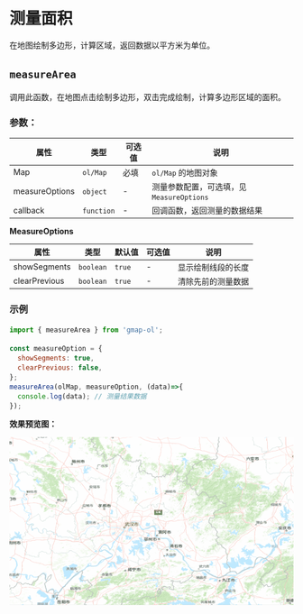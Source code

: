# 测量面积

在地图绘制多边形，计算区域，返回数据以平方米为单位。

## `measureArea`
调用此函数，在地图点击绘制多边形，双击完成绘制，计算多边形区域的面积。

### 参数：

| 属性           | 类型           | 可选值 | 说明                                   |
| -------------- | ------------- | ------ | -------------------------------------- |
| Map            | `ol/Map`      | 必填   | `ol/Map` 的地图对象                     |
| measureOptions | `object`      | -      | 测量参数配置，可选填，见`MeasureOptions` |
| callback       | `function`    | -      | 回调函数，返回测量的数据结果             |

**MeasureOptions**

| 属性           | 类型           | 默认值 | 可选值   | 说明                  |
| -------------- | ----------    | ------ | ------- | --------------------- |
| showSegments   | `boolean`     | `true` | -       | 显示绘制线段的长度      |
| clearPrevious  | `boolean`     | `true` | -       | 清除先前的测量数据      |


### 示例

```js
import { measureArea } from 'gmap-ol';

const measureOption = {
  showSegments: true,
  clearPrevious: false,
};
measureArea(olMap, measureOption, (data)=>{
  console.log(data); // 测量结果数据
});
```

**效果预览图：**

![](/images/measureArea.gif)